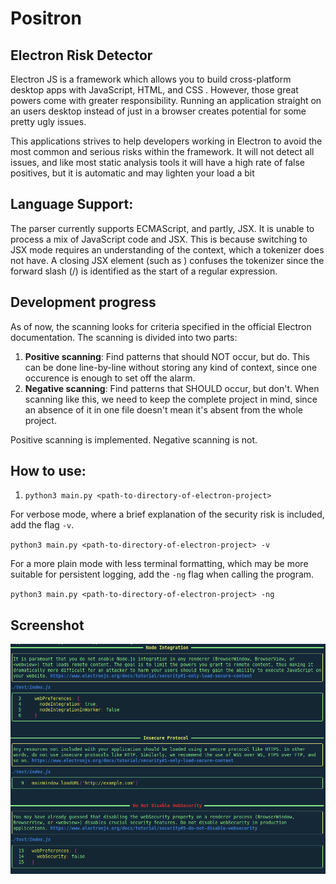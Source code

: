 # Positron
## Electron Risk Detector
Electron JS is a framework which allows you to build cross-platform desktop apps with JavaScript, HTML, and CSS . However, those great powers come with greater responsibility. Running an application straight on an users desktop instead of just in a browser creates potential for some pretty ugly issues.

This applications strives to help developers working in Electron to avoid the most common and serious risks within the framework. It will not detect all issues, and like most static analysis tools it will have a high rate of false positives, but it is automatic and may lighten your load a bit

## Language Support:
The parser currently supports ECMAScript, and partly, JSX. It is unable to process a mix of JavaScript code and JSX. This is because switching to JSX mode requires an understanding of the context, which a tokenizer does not have. A closing JSX element (such as </Emoji>) confuses the tokenizer since the forward slash (/) is identified as the start of a regular expression.

## Development progress
As of now, the scanning looks for criteria specified in the official Electron documentation. The scanning is divided into two parts:

1. **Positive scanning**: Find patterns that should NOT occur, but do.
    This can be done line-by-line without storing
    any kind of context, since one occurence is
    enough to set off the alarm.
2. **Negative scanning**: Find patterns that SHOULD occur, but don't. When scanning like this, we need to keep the complete project in mind, since an absence of it in one file doesn't mean it's absent from the whole project.

Positive scanning is implemented. Negative scanning is not.

## How to use:
1. `python3 main.py <path-to-directory-of-electron-project>`

For verbose mode, where a brief explanation of the security risk is included, add the flag `-v`.

`python3 main.py <path-to-directory-of-electron-project> -v`

For a more plain mode with less terminal formatting, which may be more suitable for persistent logging, add the `-ng` flag when calling the program.

`python3 main.py <path-to-directory-of-electron-project> -ng`

## Screenshot
![Screenshot of application in terminal](PositronDemo.png)